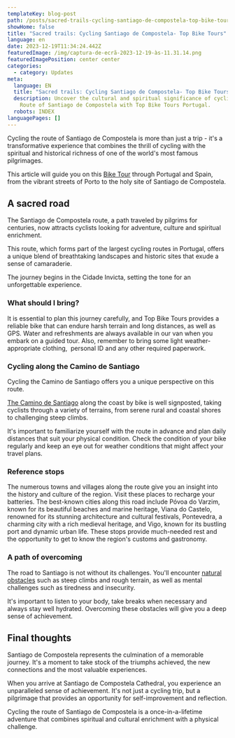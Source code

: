 ```yaml
---
templateKey: blog-post
path: /posts/sacred-trails-cycling-santiago-de-compostela-top-bike-tours/
showHome: false
title: "Sacred trails: Cycling Santiago de Compostela- Top Bike Tours"
language: en
date: 2023-12-19T11:34:24.442Z
featuredImage: /img/captura-de-ecrã-2023-12-19-às-11.31.14.png
featuredImagePosition: center center
categories:
  - category: Updates
meta:
  language: EN
  title: "Sacred trails: Cycling Santiago de Compostela- Top Bike Tours"
  description: Uncover the cultural and spiritual significance of cycling the
    Route of Santiago de Compostela with Top Bike Tours Portugal.
  robots: INDEX
languagePages: []
---
```

Cycling the route of Santiago de Compostela is more than just a trip - it's a transformative experience that combines the thrill of cycling with the spiritual and historical richness of one of the world's most famous pilgrimages. 

This article will guide you on this [Bike Tour](https://topbiketoursportugal.com/) through Portugal and Spain, from the vibrant streets of Porto to the holy site of Santiago de Compostela.

## A sacred road

The Santiago de Compostela route, a path traveled by pilgrims for centuries, now attracts cyclists looking for adventure, culture and spiritual enrichment. 

This route, which forms part of the largest cycling routes in Portugal, offers a unique blend of breathtaking landscapes and historic sites that exude a sense of camaraderie.

The journey begins in the Cidade Invicta, setting the tone for an unforgettable experience.

### What should I bring?

It is essential to plan this journey carefully, and Top Bike Tours provides a reliable bike that can endure harsh terrain and long distances, as well as GPS. Water and refreshments are always available in our van when you embark on a guided tour. Also, remember to bring some light weather-appropriate clothing,  personal ID and any other required paperwork.

### Cycling along the Camino de Santiago

Cycling the Camino de Santiago offers you a unique perspective on this route.

[The Camino de Santiago](https://topbiketoursportugal.com/santiago-de-compostela/) along the coast by bike is well signposted, taking cyclists through a variety of terrains, from serene rural and coastal shores to challenging steep climbs.

It's important to familiarize yourself with the route in advance and plan daily distances that suit your physical condition. Check the condition of your bike regularly and keep an eye out for weather conditions that might affect your travel plans.

### Reference stops

The numerous towns and villages along the route give you an insight into the history and culture of the region. Visit these places to recharge your batteries. The best-known cities along this road include Póvoa do Varzim, known for its beautiful beaches and marine heritage, Viana do Castelo, renowned for its stunning architecture and cultural festivals, Pontevedra, a charming city with a rich medieval heritage, and Vigo, known for its bustling port and dynamic urban life. These stops provide much-needed rest and the opportunity to get to know the region's customs and gastronomy.

### A path of overcoming

The road to Santiago is not without its challenges. You'll encounter [natural obstacles](https://topbiketoursportugal.com/pt/blog/climate-and-geography-in-portugal-for-cycling/) such as steep climbs and rough terrain, as well as mental challenges such as tiredness and insecurity. 

It's important to listen to your body, take breaks when necessary and always stay well hydrated. Overcoming these obstacles will give you a deep sense of achievement.

## Final thoughts

Santiago de Compostela represents the culmination of a memorable journey. It's a moment to take stock of the triumphs achieved, the new connections and the most valuable experiences. 

When you arrive at Santiago de Compostela Cathedral, you experience an unparalleled sense of achievement. It's not just a cycling trip, but a pilgrimage that provides an opportunity for self-improvement and reflection.

Cycling the route of Santiago de Compostela is a once-in-a-lifetime adventure that combines spiritual and cultural enrichment with a physical challenge.